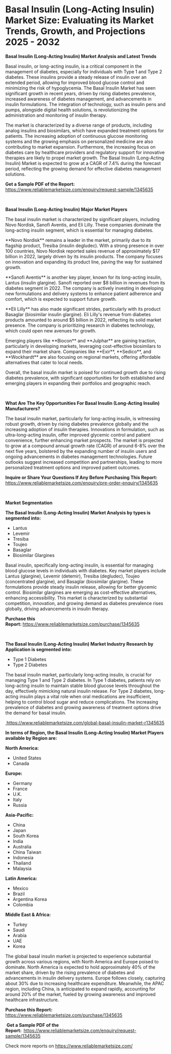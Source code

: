 <p><h1>Basal Insulin (Long-Acting Insulin) Market Size: Evaluating its Market Trends, Growth, and Projections 2025 - 2032</h1></p><p><strong>Basal Insulin (Long-Acting Insulin) Market Analysis and Latest Trends</strong></p>
<p><p>Basal insulin, or long-acting insulin, is a critical component in the management of diabetes, especially for individuals with Type 1 and Type 2 diabetes. These insulins provide a steady release of insulin over an extended period, allowing for improved blood glucose control and minimizing the risk of hypoglycemia. The Basal Insulin Market has seen significant growth in recent years, driven by rising diabetes prevalence, increased awareness of diabetes management, and advancements in insulin formulations. The integration of technology, such as insulin pens and pumps, alongside digital health solutions, is revolutionizing the administration and monitoring of insulin therapy.</p><p>The market is characterized by a diverse range of products, including analog insulins and biosimilars, which have expanded treatment options for patients. The increasing adoption of continuous glucose monitoring systems and the growing emphasis on personalized medicine are also contributing to market expansion. Furthermore, the increasing focus on diabetes care by healthcare providers and regulatory support for innovative therapies are likely to propel market growth. The Basal Insulin (Long-Acting Insulin) Market is expected to grow at a CAGR of 7.4% during the forecast period, reflecting the growing demand for effective diabetes management solutions.</p></p>
<p><strong>Get a Sample PDF of the Report:&nbsp;</strong> <a href="https://www.reliablemarketsize.com/enquiry/request-sample/1345635?utm_campaign=1103&utm_medium=2&utm_source=Github&utm_content=ia&utm_term=09032025&utm_id=basal-insulin-long-acting-insulin">https://www.reliablemarketsize.com/enquiry/request-sample/1345635</a></p>
<p>&nbsp;</p>
<p><strong>Basal Insulin (Long-Acting Insulin) Major Market Players</strong></p>
<p><p>The basal insulin market is characterized by significant players, including Novo Nordisk, Sanofi Aventis, and Eli Lilly. These companies dominate the long-acting insulin segment, which is essential for managing diabetes.</p><p>**Novo Nordisk** remains a leader in the market, primarily due to its flagship product, Tresiba (insulin degludec). With a strong presence in over 100 countries, Novo Nordisk reported sales revenue of approximately $17 billion in 2022, largely driven by its insulin products. The company focuses on innovation and expanding its product line, paving the way for sustained growth.</p><p>**Sanofi Aventis** is another key player, known for its long-acting insulin, Lantus (insulin glargine). Sanofi reported over $8 billion in revenues from its diabetes segment in 2022. The company is actively investing in developing new formulations and delivery systems to enhance patient adherence and comfort, which is expected to support future growth.</p><p>**Eli Lilly** has also made significant strides, particularly with its product Basaglar (biosimilar insulin glargine). Eli Lilly's revenue from diabetes products amounted to around $5 billion in 2022, reflecting its solid market presence. The company is prioritizing research in diabetes technology, which could open new avenues for growth.</p><p>Emerging players like **Biocon** and **Julphar** are gaining traction, particularly in developing markets, leveraging cost-effective biosimilars to expand their market share. Companies like **Exir**, **Sedico**, and **Wockhardt** are also focusing on regional markets, offering affordable alternatives that cater to local needs.</p><p>Overall, the basal insulin market is poised for continued growth due to rising diabetes prevalence, with significant opportunities for both established and emerging players in expanding their portfolios and geographic reach.</p></p>
<p>&nbsp;</p>
<p><strong>What Are The Key Opportunities For Basal Insulin (Long-Acting Insulin) Manufacturers?</strong></p>
<p><p>The basal insulin market, particularly for long-acting insulin, is witnessing robust growth, driven by rising diabetes prevalence globally and the increasing adoption of insulin therapies. Innovations in formulation, such as ultra-long-acting insulin, offer improved glycemic control and patient convenience, further enhancing market prospects. The market is projected to grow at a compound annual growth rate (CAGR) of around 6-8% over the next five years, bolstered by the expanding number of insulin users and ongoing advancements in diabetes management technologies. Future outlooks suggest increased competition and partnerships, leading to more personalized treatment options and improved patient outcomes.</p></p>
<p><strong>Inquire or Share Your Questions If Any Before Purchasing This Report:</strong> <a href="https://www.reliablemarketsize.com/enquiry/pre-order-enquiry/1345635?utm_campaign=1103&utm_medium=2&utm_source=Github&utm_content=ia&utm_term=09032025&utm_id=basal-insulin-long-acting-insulin">https://www.reliablemarketsize.com/enquiry/pre-order-enquiry/1345635</a></p>
<p>&nbsp;</p>
<p><strong>Market Segmentation</strong></p>
<p><strong>The Basal Insulin (Long-Acting Insulin) Market Analysis by types is segmented into:</strong></p>
<p><ul><li>Lantus</li><li>Levemir</li><li>Tresiba</li><li>Toujeo</li><li>Basaglar</li><li>Biosimilar Glargines</li></ul></p>
<p><p>Basal insulin, specifically long-acting insulin, is essential for managing blood glucose levels in individuals with diabetes. Key market players include Lantus (glargine), Levemir (detemir), Tresiba (degludec), Toujeo (concentrated glargine), and Basaglar (biosimilar glargine). These formulations provide steady insulin release, allowing for better glycemic control. Biosimilar glargines are emerging as cost-effective alternatives, enhancing accessibility. This market is characterized by substantial competition, innovation, and growing demand as diabetes prevalence rises globally, driving advancements in insulin therapy.</p></p>
<p><strong>Purchase this Report:&nbsp;</strong><a href="https://www.reliablemarketsize.com/purchase/1345635?utm_campaign=1103&utm_medium=2&utm_source=Github&utm_content=ia&utm_term=09032025&utm_id=basal-insulin-long-acting-insulin">https://www.reliablemarketsize.com/purchase/1345635</a></p>
<p>&nbsp;</p>
<p><strong>The Basal Insulin (Long-Acting Insulin) Market Industry Research by Application is segmented into:</strong></p>
<p><ul><li>Type 1 Diabetes</li><li>Type 2 Diabetes</li></ul></p>
<p><p>The basal insulin market, particularly long-acting insulin, is crucial for managing Type 1 and Type 2 diabetes. In Type 1 diabetes, patients rely on long-acting insulin to maintain stable blood glucose levels throughout the day, effectively mimicking natural insulin release. For Type 2 diabetes, long-acting insulin plays a vital role when oral medications are insufficient, helping to control blood sugar and reduce complications. The increasing prevalence of diabetes and growing awareness of treatment options drive the demand for basal insulin.</p></p>
<p><a href="https://www.reliablemarketsize.com/global-basal-insulin-market-r1345635?utm_campaign=1103&utm_medium=2&utm_source=Github&utm_content=ia&utm_term=09032025&utm_id=basal-insulin-long-acting-insulin">&nbsp;https://www.reliablemarketsize.com/global-basal-insulin-market-r1345635</a></p>
<p><strong>In terms of Region, the Basal Insulin (Long-Acting Insulin) Market Players available by Region are:</strong></p>
<p>
    <p> <strong> North America: </strong>
        <ul>
            <li>United States</li>
            <li>Canada</li>
        </ul>
        </p> 
    <p> <strong> Europe: </strong>
        <ul>
            <li>Germany</li>
            <li>France</li>
            <li>U.K.</li>
            <li>Italy</li>
            <li>Russia</li>
        </ul>
        </p> 
    <p> <strong> Asia-Pacific: </strong>
        <ul>
            <li>China</li>
            <li>Japan</li>
            <li>South Korea</li>
            <li>India</li>
            <li>Australia</li>
            <li>China Taiwan</li>
            <li>Indonesia</li>
            <li>Thailand</li>
            <li>Malaysia</li>
        </ul>
        </p> 
    <p> <strong> Latin America: </strong>
        <ul>
            <li>Mexico</li>
            <li>Brazil</li>
            <li>Argentina Korea</li>
            <li>Colombia</li>
        </ul>
        </p> 
    <p> <strong> Middle East & Africa: </strong>
        <ul>
            <li>Turkey</li>
            <li>Saudi</li>
            <li>Arabia</li>
            <li>UAE</li>
            <li>Korea</li>
        </ul>
    </p>
    </p>
<p><p>The global basal insulin market is projected to experience substantial growth across various regions, with North America and Europe poised to dominate. North America is expected to hold approximately 40% of the market share, driven by the rising prevalence of diabetes and advancements in insulin delivery systems. Europe follows closely, capturing about 30% due to increasing healthcare expenditure. Meanwhile, the APAC region, including China, is anticipated to expand rapidly, accounting for around 20% of the market, fueled by growing awareness and improved healthcare infrastructure.</p></p>
<p><strong>Purchase this Report: </strong><a href="https://www.reliablemarketsize.com/purchase/1345635?utm_campaign=1103&utm_medium=2&utm_source=Github&utm_content=ia&utm_term=09032025&utm_id=basal-insulin-long-acting-insulin">https://www.reliablemarketsize.com/purchase/1345635</a></p>
<p>&nbsp;<strong>Get a Sample PDF of the Report:&nbsp;&nbsp;</strong><a href="https://www.reliablemarketsize.com/enquiry/request-sample/1345635?utm_campaign=1103&utm_medium=2&utm_source=Github&utm_content=ia&utm_term=09032025&utm_id=basal-insulin-long-acting-insulin">https://www.reliablemarketsize.com/enquiry/request-sample/1345635</a></p>
<p><strong></strong></p>
<p>Check more reports on <a href="https://www.reliablemarketsize.com/?utm_campaign=1103&utm_medium=2&utm_source=Github&utm_content=ia&utm_term=09032025&utm_id=basal-insulin-long-acting-insulin">https://www.reliablemarketsize.com/</a></p>